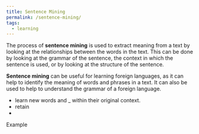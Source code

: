 ```yaml
---
title: Sentence Mining
permalink: /sentence-mining/
tags: 
  - learning
---
```

The process of **sentence mining** is used to extract meaning from a text by looking at the relationships between the words in the text. This can be done by looking at the grammar of the sentence, the context in which the sentence is used, or by looking at the structure of the sentence.

**Sentence mining** can be useful for learning foreign languages, as it can help to identify the meaning of words and phrases in a text. It can also be used to help to understand the grammar of a foreign language.

- learn new words and _ within their original context.
- retain
- 

Example

